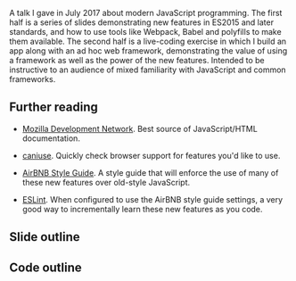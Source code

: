A talk I gave in July 2017 about modern JavaScript programming. The first half is a series of
slides demonstrating new features in ES2015 and later standards, and how to use tools like
Webpack, Babel and polyfills to make them available. The second half is a live-coding exercise in
which I build an app along with an ad hoc web framework, demonstrating the value of using a
framework as well as the power of the new features. Intended to be instructive to an audience of
mixed familiarity with JavaScript and common frameworks.

## Further reading

- [Mozilla Development Network](https://developer.mozilla.org). Best source of JavaScript/HTML
  documentation.

- [caniuse](http://caniuse.com). Quickly check browser support for features you'd like to use.

- [AirBNB Style Guide](https://github.com/airbnb/javascript). A style guide that will enforce the
  use of many of these new features over old-style JavaScript.

- [ESLint](http://eslint.org/). When configured to use the AirBNB style guide settings, a very
  good way to incrementally learn these new features as you code.

## Slide outline

## Code outline
